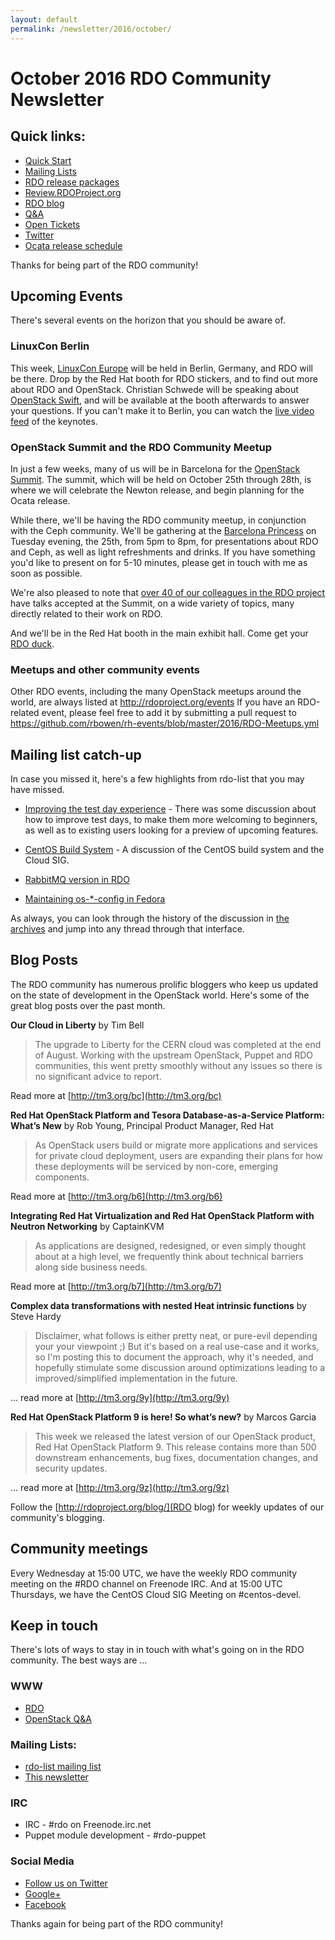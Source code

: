 ```yaml
---
layout: default
permalink: /newsletter/2016/october/
---
```

# October 2016 RDO Community Newsletter

## Quick links:

* [Quick Start](http://rdoproject.org/quickstart)
* [Mailing Lists](https://www.rdoproject.org/community/mailing-lists/)
* [RDO release packages](https://trunk.rdoproject.org/)
* [Review.RDOProject.org](http://review.rdoproject.org/)
* [RDO blog](http://rdoproject.org/blog)
* [Q&A](http://ask.openstack.org/)
* [Open Tickets](http://tm3.org/rdobugs)
* [Twitter](http://twitter.com/rdocommunity)
* [Ocata release schedule](http://releases.openstack.org/ocata/schedule.html)

Thanks for being part of the RDO community!

## Upcoming Events

There's several events on the horizon that you should be aware of.

### LinuxCon Berlin

This week, [LinuxCon
Europe](http://events.linuxfoundation.org/events/linuxcon-europe)
will be held in Berlin, Germany, and RDO will be there. Drop by the Red
Hat booth for RDO stickers, and to find out more about RDO and
OpenStack. Christian Schwede will be speaking about [OpenStack
Swift](http://sched.co/7o9Z), and will be available at the booth
afterwards to answer your questions. If you can't make it to Berlin, you
can watch the [live video
feed](http://events.linuxfoundation.org/events/linuxcon-europe/program/live-video-stream)
of the keynotes.

### OpenStack Summit and the RDO Community Meetup

In just a few weeks, many of us will be in Barcelona for the [OpenStack
Summit](https://www.openstack.org/summit). The summit, which will be
held on October 25th through 28th, is
where we will celebrate the Newton release, and begin planning for the
Ocata release.

While there, we'll be having the RDO community meetup, in conjunction
with the Ceph community. We'll be gathering at the [Barcelona
Princess](http://en.hotelbarcelonaprincess.com/restaurants/the-gym-bar/)
on Tuesday evening, the 25th, from 5pm to 8pm, for presentations about
RDO and Ceph, as well as light refreshments and drinks. If you have
something you'd like to present on for 5-10 minutes, please get in touch
with me as soon as possible.

We're also pleased to note that [over 40 of our colleagues in the RDO
project](http://redhatstackblog.redhat.com/2016/09/13/red-hat-confirms-over-40-accepted-sessions-at-openstack-summit-barcelona/)
have talks accepted at the Summit, on a wide variety of topics, many
directly related to their work on RDO.

And we'll be in the Red Hat booth in the main exhibit hall. Come get
your [RDO duck](https://www.rdoproject.org/blog/2015/10/ducks/).

### Meetups and other community events

Other RDO events, including the many OpenStack meetups around the
world, are always listed at http://rdoproject.org/events  If you have
an RDO-related event, please feel free to add it by submitting a pull
request to
https://github.com/rbowen/rh-events/blob/master/2016/RDO-Meetups.yml

## Mailing list catch-up

In case you missed it, here's a few highlights from rdo-list that you
may have missed.

* [Improving the test day
experience](http://rdo.fosslists.org/thread.html/Z97lue9rtvjfd2c) -
There was some discussion about how to improve test days, to make them
more welcoming to beginners, as well as to existing users looking for a
preview of upcoming features.

* [CentOS Build
  System](http://rdo.fosslists.org/thread.html/Zsrhumq8mhagry1) - A
  discussion of the CentOS build system and the Cloud SIG.

* [RabbitMQ version in
  RDO](http://rdo.fosslists.org/thread.html/Z8mp91llocz9cyi)

* [Maintaining os-*-config in
  Fedora](http://rdo.fosslists.org/thread.html/Z-xkmw6glpoh3q4)

As always, you can look through the history of the discussion in [the
archives](http://rdo.fosslists.org/list.html?rdo-list@redhat.com) and
jump into any thread through that interface.

## Blog Posts

The RDO community has numerous prolific bloggers who keep us updated on
the state of development in the OpenStack world. Here's some of the
great blog posts over the past month.

**Our Cloud in Liberty** by Tim Bell

> The upgrade to Liberty for the CERN cloud was completed at the end of August. Working with the upstream OpenStack, Puppet and RDO communities, this went pretty smoothly without any issues so there is no significant advice to report.

Read more at [http://tm3.org/bc](http://tm3.org/bc)

**Red Hat OpenStack Platform and Tesora Database-as-a-Service Platform: What’s New** by Rob Young, Principal Product Manager, Red Hat

>  As OpenStack users build or migrate more applications and services for private cloud deployment, users are expanding their plans for how these deployments will be serviced by non-core, emerging components.

Read more at [http://tm3.org/b6](http://tm3.org/b6)

**Integrating Red Hat Virtualization and Red Hat OpenStack Platform with Neutron Networking** by CaptainKVM

> As applications are designed, redesigned, or even simply thought about at a high level, we frequently think about technical barriers along side business needs.

Read more at [http://tm3.org/b7](http://tm3.org/b7)

**Complex data transformations with nested Heat intrinsic functions** by Steve Hardy

> Disclaimer, what follows is either pretty neat, or pure-evil depending your your viewpoint ;)  But it's based on a real use-case and it works, so I'm posting this to document the approach, why it's needed, and hopefully stimulate some discussion around optimizations leading to a improved/simplified implementation in the future.

... read more at [http://tm3.org/9y](http://tm3.org/9y)

**Red Hat OpenStack Platform 9 is here! So what’s new?** by Marcos Garcia

> This week we released the latest version of our OpenStack product, Red Hat OpenStack Platform 9. This release contains more than 500 downstream enhancements, bug fixes, documentation changes, and security updates.

... read more at [http://tm3.org/9z](http://tm3.org/9z)


Follow the [http://rdoproject.org/blog/](RDO blog) for weekly updates of
our community's blogging.

## Community meetings

Every Wednesday at 15:00 UTC, we have the weekly RDO community meeting
on the #RDO channel on Freenode IRC. And at 15:00 UTC Thursdays, we
have the CentOS Cloud SIG Meeting on #centos-devel.

## Keep in touch

There's lots of ways to stay in in touch with what's going on in the
RDO community. The best ways are ...


### WWW
* [RDO](http://rdoproject.org/)
* [OpenStack Q&A](http://ask.openstack.org/ )

### Mailing Lists:
* [rdo-list mailing list](http://www.redhat.com/mailman/listinfo/rdo-list )
* [This newsletter](http://www.redhat.com/mailman/listinfo/rdo-newsletter )

### IRC
* IRC - #rdo on Freenode.irc.net
* Puppet module development - #rdo-puppet

### Social Media
* [Follow us on Twitter](http://twitter.com/rdocommunity )
* [Google+](http://tm3.org/rdogplus )
* [Facebook](http://facebook.com/rdocommunity)

Thanks again for being part of the RDO community!
